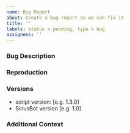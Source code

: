 ```yaml
---
name: Bug Report
about: Create a bug report so we can fix it
title: ''
labels: status > pending, type > bug
assignees: ''
---
```


<!--
Provide a short and clear title above

If you need help with the script, join the Discord instead!
https://discordapp.com/invite/Q3qxws6

Before submitting a bug report, make sure this wasn't already reported or is already fixed in the newest version.

Please report one bug per submission please!

Keep the submission in English so other people are able to understand it.

If you decide to delete the template and don't fill out the necessary information, the issue will be closed without any comment.
-->

### Bug Description
<!--
Please give a clear and concise description of the bug you found.
-->

### Reproduction
<!--
Steps to reproduce the bug:
1. Set config field to '...'
2. Go to '...'
3. Click on '...'
4. See error
-->

### Versions
<!--
Please provide the following information:
-->
<!--
The script version can be found in the script file at the top.
The SinusBot version can be found in the webinterface in the about tab.
-->
- script version: [e.g. 1.3.0]
- SinusBot version [e.g. 1.0]

### Additional Context
<!--
If applicable, add screenshots and/or logs to help explaining your problem.
If you have any additional scripts installed to the bot that could interfer with staff-list, list them here as well.
-->
